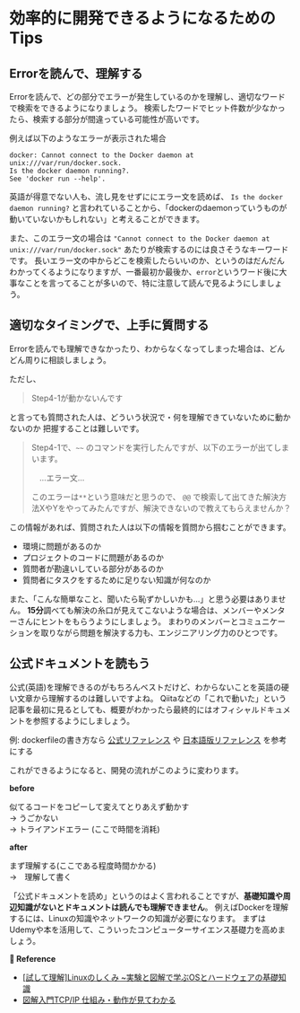 # 効率的に開発できるようになるためのTips

## Errorを読んで、理解する
Errorを読んで、どの部分でエラーが発生しているのかを理解し、適切なワードで検索をできるようになりましょう。
検索したワードでヒット件数が少なかったら、検索する部分が間違っている可能性が高いです。

例えば以下のようなエラーが表示された場合
```
docker: Cannot connect to the Docker daemon at unix:///var/run/docker.sock. 
Is the docker daemon running?.
See 'docker run --help'.
```
英語が得意でない人も、流し見をせずににエラー文を読めば、
`Is the docker daemon running?` と言われていることから、「dockerのdaemonっていうものが動いていないかもしれない」と考えることができます。

また、このエラー文の場合は
`"Cannot connect to the Docker daemon at unix:///var/run/docker.sock"` あたりが検索するのには良さそうなキーワードです。
長いエラー文の中からどこを検索したらいいのか、というのはだんだんわかってくるようになりますが、一番最初か最後か、`error`というワード後に大事なことを言ってることが多いので、特に注意して読んで見るようにしましょう。

## 適切なタイミングで、上手に質問する
Errorを読んでも理解できなかったり、わからなくなってしまった場合は、どんどん周りに相談しましょう。

ただし、

> Step4-1が動かないんです

と言っても質問された人は、どういう状況で・何を理解できていないために動かないのか 把握することは難しいです。

> Step4-1で、`~~` のコマンドを実行したんですが、以下のエラーが出てしまいます。  
>   
>　...エラー文...   
>   
> このエラーは`**`という意味だと思うので、
> `@@` で検索して出てきた解決方法XやYをやってみたんですが、解決できないので教えてもらえませんか？

この情報があれば、質問された人は以下の情報を質問から掴むことができます。
* 環境に問題があるのか
* プロジェクトのコードに問題があるのか
* 質問者が勘違いしている部分があるのか
* 質問者にタスクをするために足りない知識が何なのか


また、「こんな簡単なこと、聞いたら恥ずかしいかも...」と思う必要はありません。
**15分**調べても解決の糸口が見えてこないような場合は、メンバーやメンターさんにヒントをもらうようにしましょう。
まわりのメンバーとコミュニケーションを取りながら問題を解決する力も、エンジニアリング力のひとつです。



## 公式ドキュメントを読もう
公式(英語)を理解できるのがもちろんベストだけど、わからないことを英語の硬い文章から理解するのは難しいですよね。
Qiitaなどの「これで動いた」という記事を最初に見るとしても、概要がわかったら最終的にはオフィシャルドキュメントを参照するようにしましょう。

例: dockerfileの書き方なら [公式リファレンス](https://docs.docker.com/engine/reference/builder/) や [日本語版リファレンス](https://docs.docker.jp/engine/reference/builder.html) を参考にする

これができるようになると、開発の流れがこのように変わります。

**before**

似てるコードをコピーして変えてとりあえず動かす   
  → うごかない   
  → トライアンドエラー (ここで時間を消耗)

**after**

まず理解する(ここである程度時間かかる)  
→　理解して書く

「公式ドキュメントを読め」というのはよく言われることですが、**基礎知識や周辺知識がないとドキュメントは読んでも理解できません**。
例えばDockerを理解するには、Linuxの知識やネットワークの知識が必要になります。
まずはUdemyや本を活用して、こういったコンピューターサイエンス基礎力を高めましょう。

**:book: Reference**

* [[試して理解]Linuxのしくみ ~実験と図解で学ぶOSとハードウェアの基礎知識](https://gihyo.jp/book/2018/978-4-7741-9607-7)
* [図解入門TCP/IP 仕組み・動作が見てわかる](https://www.sbcr.jp/product/4815604974/)